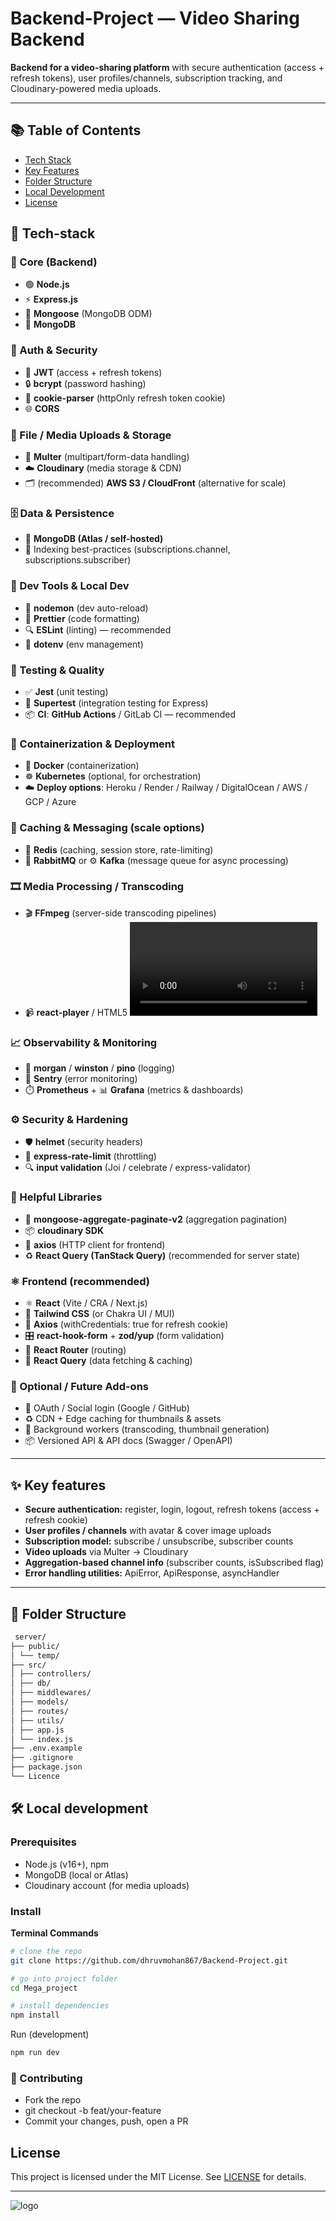 # **Backend-Project — Video Sharing Backend**

**Backend for a video-sharing platform** with secure authentication (access + refresh tokens), user profiles/channels, subscription tracking, and Cloudinary-powered media uploads.

---

## 📚 Table of Contents
- [Tech Stack](#Tech-stack)
- [Key Features](#key-features)
- [Folder Structure](#folder-structure)
- [Local Development](#local-development)
- [License](#License)

## 🔧 Tech-stack 
### 🧩 Core (Backend)
- 🟢 **Node.js**  
- ⚡ **Express.js**
- 🧭 **Mongoose** (MongoDB ODM)
- 🍃 **MongoDB**

### 🔐 Auth & Security
- 🔑 **JWT** (access + refresh tokens)
- 🔒 **bcrypt** (password hashing)
- 🍪 **cookie-parser** (httpOnly refresh token cookie)
- 🌐 **CORS**

### 📁 File / Media Uploads & Storage
- 📂 **Multer** (multipart/form-data handling)
- ☁️ **Cloudinary** (media storage & CDN)
- 🗂️ (recommended) **AWS S3 / CloudFront** (alternative for scale)

### 🗄️ Data & Persistence
- 🍃 **MongoDB (Atlas / self-hosted)**
- 🔎 Indexing best-practices (subscriptions.channel, subscriptions.subscriber)

### 🚀 Dev Tools & Local Dev
- 🔁 **nodemon** (dev auto-reload)
- 🎨 **Prettier** (code formatting)
- 🔍 **ESLint** (linting) — recommended
- 🔧 **dotenv** (env management)

### 🧪 Testing & Quality
- ✅ **Jest** (unit testing)
- 🧪 **Supertest** (integration testing for Express)
- 📦 **CI**: **GitHub Actions** / GitLab CI — recommended

### 🐳 Containerization & Deployment
- 🐳 **Docker** (containerization)
- ☸️ **Kubernetes** (optional, for orchestration)
- ☁️ **Deploy options**: Heroku / Render / Railway / DigitalOcean / AWS / GCP / Azure

### 🔁 Caching & Messaging (scale options)
- 🔁 **Redis** (caching, session store, rate-limiting)
- 🐇 **RabbitMQ** or ⚙️ **Kafka** (message queue for async processing)

### 🎞️ Media Processing / Transcoding
- 🎬 **FFmpeg** (server-side transcoding pipelines)
- 📹 **react-player** / HTML5 <video> (frontend playback)

### 📈 Observability & Monitoring
- 📝 **morgan** / **winston** / **pino** (logging)
- 🐞 **Sentry** (error monitoring)
- ⏱️ **Prometheus** + 📊 **Grafana** (metrics & dashboards)

### ⚙️ Security & Hardening
- 🛡️ **helmet** (security headers)
- 🧯 **express-rate-limit** (throttling)
- 🔍 **input validation** (Joi / celebrate / express-validator)

### 🔁 Helpful Libraries
- 🧾 **mongoose-aggregate-paginate-v2** (aggregation pagination)
- 📦 **cloudinary SDK**
- 🔗 **axios** (HTTP client for frontend)
- ♻️ **React Query (TanStack Query)** (recommended for server state)

### ⚛️ Frontend (recommended)
- ⚛️ **React** (Vite / CRA / Next.js)  
- 💨 **Tailwind CSS** (or Chakra UI / MUI)  
- 📡 **Axios** (withCredentials: true for refresh cookie)  
- 🎛️ **react-hook-form** + **zod/yup** (form validation)  
- 🧭 **React Router** (routing)  
- 🔄 **React Query** (data fetching & caching)

### 🧩 Optional / Future Add-ons
- 🔐 OAuth / Social login (Google / GitHub)  
- ♻️ CDN + Edge caching for thumbnails & assets  
- 🔂 Background workers (transcoding, thumbnail generation)  
- 📦 Versioned API & API docs (Swagger / OpenAPI)

---

## ✨ Key features
- **Secure authentication:** register, login, logout, refresh tokens (access + refresh cookie)  
- **User profiles / channels** with avatar & cover image uploads  
- **Subscription model:** subscribe / unsubscribe, subscriber counts  
- **Video uploads** via Multer → Cloudinary  
- **Aggregation-based channel info** (subscriber counts, isSubscribed flag)  
- **Error handling utilities:** ApiError, ApiResponse, asyncHandler

 ---

 ## 📂 Folder Structure

 ```bash
  server/
├── public/
│ └── temp/
├── src/
│ ├── controllers/
│ ├── db/ 
│ ├── middlewares/ 
│ ├── models/ 
│ ├── routes/ 
│ ├── utils/ 
│ ├── app.js 
│ └── index.js
├── .env.example 
├── .gitignore
├── package.json
└── Licence
```

## 🛠️ Local development

### Prerequisites
- Node.js (v16+), npm  
- MongoDB (local or Atlas)  
- Cloudinary account (for media uploads)

### Install

**Terminal Commands**
```bash
# clone the repo
git clone https://github.com/dhruvmohan867/Backend-Project.git

# go into project folder
cd Mega_project

# install dependencies
npm install
```
Run (development)

```bash
npm run dev
```
### 🤝 Contributing

- Fork the repo
- git checkout -b feat/your-feature
- Commit your changes, push, open a PR

## License
This project is licensed under the MIT License. See [LICENSE](./Licence) for details.

---

![logo](/public/logo.png)








